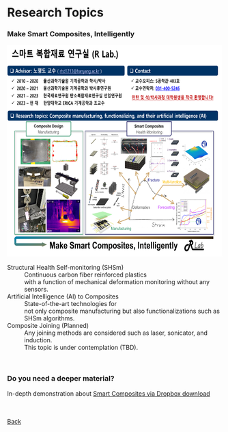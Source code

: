 

# Research Topics


### **Make Smart Composites, Intelligently**

<img src="assets/css/OnePager of RLab_230906.png" alt="OnePager" width="653" height="494" > 

<dl>
<dt>Structural Health Self-monitoring (SHSm) </dt>
<dd>Continuous carbon fiber reinforced plastics <br>
  with a function of mechanical deformation monitoring without any sensors. </dd>

<dt>Artificial Intelligence (AI) to Composites </dt>
<dd>State-of-the-art technologies for <br>
  not only composite manufacturing but also functionalizations such as SHSm algorithms. </dd>

<dt>Composite Joining (Planned) </dt>
<dd>Any joining methods are considered such as laser, sonicator, and induction. <br> 
    This topic is under contemplation (TBD). </dd>
</dl>
<br>

### **Do you need a deeper material?**
In-depth demonstration about
<a href="https://www.dropbox.com/scl/fi/t27ztgfpv92evkp1e8s7x/Intro-for-ERICA_-_230906_V3.pdf?rlkey=vhu19xqiuq7mnmdoxk0g77h5d&dl=0" target="blank">Smart Composites via Dropbox download</a>
<br> <br><br>

[Back](./)
<br>
<br>
